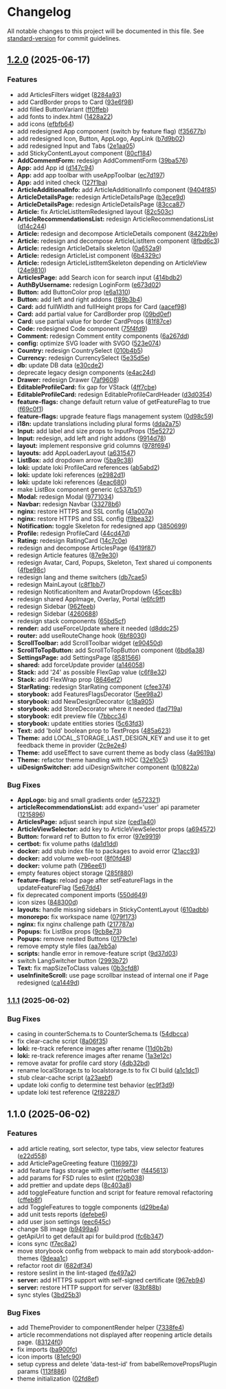 # Changelog

All notable changes to this project will be documented in this file. See [standard-version](https://github.com/conventional-changelog/standard-version) for commit guidelines.

## [1.2.0](https://github.com/Gapotchenko-Yakov/react-production/compare/v1.1.1...v1.2.0) (2025-06-17)


### Features

* add ArticlesFilters widget ([8284a93](https://github.com/Gapotchenko-Yakov/react-production/commit/8284a9306c81153aa307241f26838cca7fa40384))
* add CardBorder props to Card ([93e6f98](https://github.com/Gapotchenko-Yakov/react-production/commit/93e6f98720a241e230f4dab1b7aff1233f8d0d70))
* add filled ButtonVariant ([ff0ffeb](https://github.com/Gapotchenko-Yakov/react-production/commit/ff0ffeb6a65f858c3ef413878dea5bde69e1de04))
* add fonts to index.html ([1428a22](https://github.com/Gapotchenko-Yakov/react-production/commit/1428a2250328aea515a523901190e911a88c39e8))
* add icons ([efbfb64](https://github.com/Gapotchenko-Yakov/react-production/commit/efbfb64ec8e4e8e103e2a885032bff3fee5da674))
* add redesigned App component (switch by feature flag) ([f35677b](https://github.com/Gapotchenko-Yakov/react-production/commit/f35677b1996f6d9aa717636ab51c2e1cb1d89382))
* add redesigned Icon, Button, AppLogo, AppLink ([b7d9b02](https://github.com/Gapotchenko-Yakov/react-production/commit/b7d9b0273d599818df16f35e34643fc0af2d6854))
* add redesigned Input and Tabs ([2e1aa05](https://github.com/Gapotchenko-Yakov/react-production/commit/2e1aa05352e63d50439bb29187260cd5d4e0193d))
* add StickyContentLayout component ([80cf184](https://github.com/Gapotchenko-Yakov/react-production/commit/80cf184bf0542ed90e041a60b84a7135710672a3))
* **AddCommentForm:** redesign AddCommentForm ([39ba576](https://github.com/Gapotchenko-Yakov/react-production/commit/39ba576caccf7f909d318f3494b2e06e7185bcb5))
* **App:** add App id ([d147c94](https://github.com/Gapotchenko-Yakov/react-production/commit/d147c949d49909a067c0769bc308919f678379f7))
* **App:** add app toolbar with useAppToolbar ([ec7d197](https://github.com/Gapotchenko-Yakov/react-production/commit/ec7d1976748827c08066f2033bc73311cf27d0b6))
* **App:** add inited check ([127f1ba](https://github.com/Gapotchenko-Yakov/react-production/commit/127f1baa96987e99d19f108e1369af6e12b46727))
* **ArticleAdditionalInfo:** add ArticleAdditionalInfo component ([9404f85](https://github.com/Gapotchenko-Yakov/react-production/commit/9404f85343320d17bbb3bf3c3f9f6a54972c0f12))
* **ArticleDetailsPage:** redesign ArticleDetailsPage ([b3ece9d](https://github.com/Gapotchenko-Yakov/react-production/commit/b3ece9d7fcade9cd6161e27d3146e58b1e10644c))
* **ArticleDetailsPage:** redesign ArticleDetailsPage ([83cca87](https://github.com/Gapotchenko-Yakov/react-production/commit/83cca8779eddb66e33d6bdda97fdf13578af4675))
* **Article:** fix ArticleListItemRedesigned layout ([82c503c](https://github.com/Gapotchenko-Yakov/react-production/commit/82c503ca15289ca47f4f0f06c83e9f04319daac4))
* **ArticleRecommendationsList:** redesign ArticleRecommendationsList ([d14c244](https://github.com/Gapotchenko-Yakov/react-production/commit/d14c24493b403439bf329266b2ab9c5a593f053c))
* **Article:** redesign and decompose ArticleDetails component ([8422b9e](https://github.com/Gapotchenko-Yakov/react-production/commit/8422b9e2aeee7f9174d4d9fec817f7d72e657c15))
* **Article:** redesign and decompose ArticleListItem component ([8fbd6c3](https://github.com/Gapotchenko-Yakov/react-production/commit/8fbd6c3a79d99a472cb6d239d0f71de00f5156e6))
* **Article:** redesign ArticleDetails skeleton ([0a652a9](https://github.com/Gapotchenko-Yakov/react-production/commit/0a652a9bd9701ba86c7e990f4c8761ac1f9e2efa))
* **Article:** redesign ArticleList component ([6b4329c](https://github.com/Gapotchenko-Yakov/react-production/commit/6b4329c75d97338e4a16962041358e9b4531f5ec))
* **Article:** redesign ArticleListItemSkeleton depending on ArticleView ([24e9810](https://github.com/Gapotchenko-Yakov/react-production/commit/24e9810295ac622eeee7d00bfe3344d7c789c2bf))
* **ArticlesPage:** add Search icon for search input ([414bdb2](https://github.com/Gapotchenko-Yakov/react-production/commit/414bdb219f3eaa14d172c46babcf61419f9117be))
* **AuthByUsername:** redesign LoginForm ([e673d02](https://github.com/Gapotchenko-Yakov/react-production/commit/e673d02615ae3619a353395d0e14c0b339ba4730))
* **Button:** add ButtonColor prop ([e6a1310](https://github.com/Gapotchenko-Yakov/react-production/commit/e6a1310dc7ff98a346d2e5ed7de65dde58e4a64b))
* **Button:** add left and right addons ([f89b3b4](https://github.com/Gapotchenko-Yakov/react-production/commit/f89b3b484f53f42b51a0fae70ed217d7c4062f17))
* **Card:** add fullWidth and fullHeight props for Card ([aacef98](https://github.com/Gapotchenko-Yakov/react-production/commit/aacef983d37bc1365c82f0f46e55b0a264683d08))
* **Card:** add partial value for CardBorder prop ([09bd0ef](https://github.com/Gapotchenko-Yakov/react-production/commit/09bd0ef973e92cbe1789f1a868bc0d038aba41eb))
* **Card:** use partial value for border CardProps ([81f87ce](https://github.com/Gapotchenko-Yakov/react-production/commit/81f87ce2928791c05d81cb751e3c9e52589d38d8))
* **Code:** redesigned Code component ([75f4fd9](https://github.com/Gapotchenko-Yakov/react-production/commit/75f4fd98b47f13416fe58d4981d4af8fed08c2b6))
* **Comment:** redesign Comment entity components ([6a267dd](https://github.com/Gapotchenko-Yakov/react-production/commit/6a267dd4e8297adccb75025d4df262893f7c4347))
* **config:** optimize SVG loader with SVGO ([523e074](https://github.com/Gapotchenko-Yakov/react-production/commit/523e074e1cf1a1183e2459afbbbdc645ab575f7a))
* **Country:** redesign CountrySelect ([010b4b5](https://github.com/Gapotchenko-Yakov/react-production/commit/010b4b529dedae93a1d907936851fd0aecdb10f0))
* **Currency:** redesign CurrencySelect ([5e35d5e](https://github.com/Gapotchenko-Yakov/react-production/commit/5e35d5e70423654a694e182d19ccb46f7ef746b0))
* **db:** update DB data ([e30cde2](https://github.com/Gapotchenko-Yakov/react-production/commit/e30cde2f5e913dfa1d6f5a3be7dc33e100114585))
* deprecate legacy design components ([e4ac24d](https://github.com/Gapotchenko-Yakov/react-production/commit/e4ac24d8b2e61417f9ccce039ed78da275b3f54a))
* **Drawer:** redesign Drawer ([7af9608](https://github.com/Gapotchenko-Yakov/react-production/commit/7af9608727e0da64b6187e624a0e9aaea8110453))
* **EditableProfileCard:** fix gap for VStack ([4ff7cbe](https://github.com/Gapotchenko-Yakov/react-production/commit/4ff7cbec6df0c92c6a40b1b39a250f0dd41369c9))
* **EditableProfileCard:** redesign EditableProfileCardHeader ([d3d0354](https://github.com/Gapotchenko-Yakov/react-production/commit/d3d0354156e7f6653ba2f7ac2917bafebf763665))
* **feature-flags:** change default return value of getFeatureFlag to true ([f69c0f1](https://github.com/Gapotchenko-Yakov/react-production/commit/f69c0f1d24de669ee1bbef846a546ae7053fd3f7))
* **feature-flags:** upgrade feature flags management system ([0d98c59](https://github.com/Gapotchenko-Yakov/react-production/commit/0d98c59ea23049527cbb1c01905ce68362766252))
* **i18n:** update translations including plural forms ([dda2a75](https://github.com/Gapotchenko-Yakov/react-production/commit/dda2a758b26501142deda1b23f7df1fb72412dd7))
* **Input:** add label and size props to InputProps ([15e5272](https://github.com/Gapotchenko-Yakov/react-production/commit/15e52725dd8a47cd7537737a950a4a95b91b62b0))
* **Input:** redesign, add left and right addons ([9914d78](https://github.com/Gapotchenko-Yakov/react-production/commit/9914d782b9c9c71b101759eac0d0b9a9b1b34f93))
* **layout:** implement responsive grid columns ([978f694](https://github.com/Gapotchenko-Yakov/react-production/commit/978f6948721e620259aa259407864393aace9b8a))
* **layouts:** add AppLoaderLayout ([a631547](https://github.com/Gapotchenko-Yakov/react-production/commit/a631547614b8009c2b779ac4ec45923621c7dbb2))
* **ListBox:** add dropdown arrow ([5ba9c38](https://github.com/Gapotchenko-Yakov/react-production/commit/5ba9c38453207a3f408c2966fe2a741ff0bec4b0))
* **loki:** update loki ProfileCard references ([ab5abd2](https://github.com/Gapotchenko-Yakov/react-production/commit/ab5abd2aba45ea88b2c840a3344fcaac66ed0224))
* **loki:** update loki references ([e2982d1](https://github.com/Gapotchenko-Yakov/react-production/commit/e2982d1b6bf5980fbf1f9a8d77e33b71c6b8923e))
* **loki:** update loki references ([4eac680](https://github.com/Gapotchenko-Yakov/react-production/commit/4eac6806a4b462214cf14cb262d08305ee17d6ee))
* make ListBox component generic ([c537b51](https://github.com/Gapotchenko-Yakov/react-production/commit/c537b511bd68e0be19eb672997fd183f505aaf16))
* **Modal:** redesign Modal ([9771034](https://github.com/Gapotchenko-Yakov/react-production/commit/977103422a80240a8f94c6a23deb99e514ff6ab1))
* **Navbar:** redesign Navbar ([33278b6](https://github.com/Gapotchenko-Yakov/react-production/commit/33278b65e7fe62f1fd679a9cf10dc8bb22f49ae8))
* **nginx:** restore HTTPS and SSL config ([41a007a](https://github.com/Gapotchenko-Yakov/react-production/commit/41a007a12f2d91f1bc10ffbdcf9377eb4bc3a199))
* **nginx:** restore HTTPS and SSL config ([f9bea32](https://github.com/Gapotchenko-Yakov/react-production/commit/f9bea32dffa9166e2467024a1921df86b58982c3))
* **Notification:** toggle Skeleton for redesigned app ([3850699](https://github.com/Gapotchenko-Yakov/react-production/commit/38506993c63cac7b942a028c391af42277552857))
* **Profile:** redesign ProfileCard ([44cd47d](https://github.com/Gapotchenko-Yakov/react-production/commit/44cd47d93411f0c9bc9451824f26c6a291bdfb58))
* **Rating:** redesign RatingCard ([14c7c0e](https://github.com/Gapotchenko-Yakov/react-production/commit/14c7c0e1a6cb83aa115520e0a10ba01f2780636a))
* redesign and decompose ArticlesPage ([6419f87](https://github.com/Gapotchenko-Yakov/react-production/commit/6419f8786ec210f391e44f5b13e4b090c99719d6))
* redesign Article features ([87e9e30](https://github.com/Gapotchenko-Yakov/react-production/commit/87e9e305dd7fca537440d2575c6eee160f94ce72))
* redesign Avatar, Card, Popups, Skeleton, Text shared ui components ([4fbe98c](https://github.com/Gapotchenko-Yakov/react-production/commit/4fbe98c187dfc3e638cc7cd1fceccbd6446f9949))
* redesign lang and theme switchers ([db7cae5](https://github.com/Gapotchenko-Yakov/react-production/commit/db7cae599055d3cdc080229fc626c8226364fa6d))
* redesign MainLayout ([c8f1bb7](https://github.com/Gapotchenko-Yakov/react-production/commit/c8f1bb7fd254540d0e81d03dbaec1460599cb58b))
* redesign NotificationItem and AvatarDropdown ([45cec8b](https://github.com/Gapotchenko-Yakov/react-production/commit/45cec8b86de463f7c70b1cb06de632b187b8309c))
* redesign shared AppImage, Overlay, Portal ([e6fc9ff](https://github.com/Gapotchenko-Yakov/react-production/commit/e6fc9ffc208bc2395ab157820bb08bb0821fd84a))
* redesign Sidebar ([962feeb](https://github.com/Gapotchenko-Yakov/react-production/commit/962feeb4c6e1364b2dabb369c66c89696d819d0a))
* redesign Sidebar ([4260688](https://github.com/Gapotchenko-Yakov/react-production/commit/426068864f356341f0f954a298ccb3a0339987d5))
* redesign stack components ([65bd5cf](https://github.com/Gapotchenko-Yakov/react-production/commit/65bd5cf3b0d89ecd324edda18e741390cafd6b53))
* **render:** add useForceUpdate where it needed ([d8ddc25](https://github.com/Gapotchenko-Yakov/react-production/commit/d8ddc259492a768f2c9542668e12fc6e16bdec57))
* **router:** add useRouteChange hook ([6bf8030](https://github.com/Gapotchenko-Yakov/react-production/commit/6bf8030b6db314ea50a78312145aa37519b573c0))
* **ScrollToolbar:** add ScrollToolbar widget ([e90450d](https://github.com/Gapotchenko-Yakov/react-production/commit/e90450db2fa46bb44e393eb9a4b8df9f2ea87d6c))
* **ScrollToTopButton:** add ScrollToTopButton component ([6bd6a38](https://github.com/Gapotchenko-Yakov/react-production/commit/6bd6a386b66997f7228a1b4a02242475df4e4419))
* **SettingsPage:** add SettingsPage ([8581566](https://github.com/Gapotchenko-Yakov/react-production/commit/8581566db5d686683af530296bba79d5ad250f70))
* **shared:** add forceUpdate provider ([a146058](https://github.com/Gapotchenko-Yakov/react-production/commit/a1460581e20544c894288911ddb3c5a9364f7e29))
* **Stack:** add '24' as possible FlexGap value ([c6f8e32](https://github.com/Gapotchenko-Yakov/react-production/commit/c6f8e32b05bf728ecee1a95b7e341f061c3b1e4a))
* **Stack:** add FlexWrap prop ([8646ef2](https://github.com/Gapotchenko-Yakov/react-production/commit/8646ef290e395907e237f689b8e534708c402000))
* **StarRating:** redesign StarRating component ([cfee374](https://github.com/Gapotchenko-Yakov/react-production/commit/cfee37484f237bb5cb14ef530b009e4ad115420d))
* **storybook:** add FeaturesFlagsDecorator ([5ee98a2](https://github.com/Gapotchenko-Yakov/react-production/commit/5ee98a2a54160c0e197214f19fef792e0353c437))
* **storybook:** add NewDesignDecorator ([c18a905](https://github.com/Gapotchenko-Yakov/react-production/commit/c18a905724a400e1bba406eb06dba54b722154e8))
* **storybook:** add StoreDecorator where it needed ([fad719a](https://github.com/Gapotchenko-Yakov/react-production/commit/fad719a75f45d607f9aa701a73245c6b89911f02))
* **storybook:** edit preview file ([7bbcc34](https://github.com/Gapotchenko-Yakov/react-production/commit/7bbcc3475665abcdce6e8628b0917fe2a3ebf817))
* **storybook:** update entities stories ([5c63fd3](https://github.com/Gapotchenko-Yakov/react-production/commit/5c63fd37ec1c2f640fc99c7d0baee9452fa725dd))
* **Text:** add 'bold' boolean prop to TextProps ([485a623](https://github.com/Gapotchenko-Yakov/react-production/commit/485a6233cd590693be5faa97533e5d416438661a))
* **Theme:** add LOCAL_STORAGE_LAST_DESIGN_KEY and use it to get feedback theme in provider ([2c9e2e4](https://github.com/Gapotchenko-Yakov/react-production/commit/2c9e2e47f5bece1e2e723a84b713f8bfb6f3b0c7))
* **Theme:** add useEffect to save current theme as body class ([4a9619a](https://github.com/Gapotchenko-Yakov/react-production/commit/4a9619a9acbc3ad7f6c61f263b035e492728aa65))
* **Theme:** refactor theme handling with HOC ([32e10c5](https://github.com/Gapotchenko-Yakov/react-production/commit/32e10c5ad94d1db45512b2dff055ae3f14a083a4))
* **uiDesignSwitcher:** add uiDesignSwitcher component ([b10822a](https://github.com/Gapotchenko-Yakov/react-production/commit/b10822afd255e2fecae3ea3fef2db3e9b307203f))


### Bug Fixes

* **AppLogo:** big and small gradients order ([e572321](https://github.com/Gapotchenko-Yakov/react-production/commit/e57232172a89d7b91e4c40bf0ad586c1feb72250))
* **articleRecommendationsList:** add expand='user' api parameter ([1215896](https://github.com/Gapotchenko-Yakov/react-production/commit/1215896e05c76606b07227705af9a797ea66352f))
* **ArticlesPage:** adjust search input size ([ced1a40](https://github.com/Gapotchenko-Yakov/react-production/commit/ced1a40693fe451e851eb1404e4499312c2641ee))
* **ArticleViewSelector:** add key to ArticleViewSelector props ([a694572](https://github.com/Gapotchenko-Yakov/react-production/commit/a694572660fcb87a97c37e38d9aa648efdb1e94d))
* **Button:** forward ref to Button to fix error ([97e9919](https://github.com/Gapotchenko-Yakov/react-production/commit/97e99195fd8c86f3be3eee9df6a3c5c36a7340ab))
* **certbot:** fix volume paths ([da1d1dd](https://github.com/Gapotchenko-Yakov/react-production/commit/da1d1ddde8f744d643179750e9a9a9393c856e50))
* **docker:** add stub index file to packages to avoid error ([21acc93](https://github.com/Gapotchenko-Yakov/react-production/commit/21acc935dd76c4f12cb840cbcc92cf1e19c364be))
* **docker:** add volume web-root ([8f0fd48](https://github.com/Gapotchenko-Yakov/react-production/commit/8f0fd48aea5e9db648acfb5c88149ed623078e9a))
* **docker:** volume path ([796ee61](https://github.com/Gapotchenko-Yakov/react-production/commit/796ee61a1366f1cbfe042c7903501fdcd97e51ec))
* empty features object storage ([285f880](https://github.com/Gapotchenko-Yakov/react-production/commit/285f880eae4bb76516e9e84e4de358dd27b44291))
* **feature-flags:** reload page after setFeatureFlags in the updateFeatureFlag ([5e67dd4](https://github.com/Gapotchenko-Yakov/react-production/commit/5e67dd4dc8c14abf0d8ca5e2f2f94becda0f3508))
* fix deprecated component imports ([550d649](https://github.com/Gapotchenko-Yakov/react-production/commit/550d6492d80382afd388fac786f9749e39ba4db5))
* icon sizes ([848300d](https://github.com/Gapotchenko-Yakov/react-production/commit/848300df485980d60cf08d5035edcd179663d256))
* **layouts:** handle missing sidebars in StickyContentLayout ([610adbb](https://github.com/Gapotchenko-Yakov/react-production/commit/610adbbabdd5a432c23807d923b8ca151281c359))
* **monorepo:** fix workspace name ([079f173](https://github.com/Gapotchenko-Yakov/react-production/commit/079f173767a674e4a49e7c01480d542a9fe9951b))
* **nginx:** fix nginx challenge path ([217787a](https://github.com/Gapotchenko-Yakov/react-production/commit/217787aee43424214145284f17e1d379d6ce8df8))
* **Popups:** fix ListBox props ([9cb8e73](https://github.com/Gapotchenko-Yakov/react-production/commit/9cb8e73ec504bd336a152d98818dccef0ef0cdf4))
* **Popups:** remove nested Buttons ([0179c1e](https://github.com/Gapotchenko-Yakov/react-production/commit/0179c1eb3a43da45cd5760e183e176e68ba7afdb))
* remove empty style files ([aa7eb5a](https://github.com/Gapotchenko-Yakov/react-production/commit/aa7eb5a699e83fe26bd4c8c745e65f38f4948d6c))
* **scripts:** handle error in remove-feature script ([9d37d03](https://github.com/Gapotchenko-Yakov/react-production/commit/9d37d03cf7e10d05b80028a5094102a6049e6c0f))
* switch LangSwitcher button ([2993b72](https://github.com/Gapotchenko-Yakov/react-production/commit/2993b728351ad2bdd6e49adca86dd5349d89d0e6))
* **Text:** fix mapSizeToClass values ([0b3cfd8](https://github.com/Gapotchenko-Yakov/react-production/commit/0b3cfd852acb6f0aa8e1b17829e68cf798aa3c22))
* **useInfiniteScroll:** use page scrollbar instead of internal one if Page redesigned ([ca1449d](https://github.com/Gapotchenko-Yakov/react-production/commit/ca1449dc3110f22c8399e4572552ddd654d99179))

### [1.1.1](https://github.com/Gapotchenko-Yakov/react-production/compare/v1.1.0...v1.1.1) (2025-06-02)


### Bug Fixes

* casing in counterSchema.ts to CounterSchema.ts ([54dbcca](https://github.com/Gapotchenko-Yakov/react-production/commit/54dbcca098106a90251346786f5cd1f4e7de17f6))
* fix clear-cache script ([8a06f35](https://github.com/Gapotchenko-Yakov/react-production/commit/8a06f35993f8de350b42567242b02c7fae43eea7))
* **loki:** re-track reference images after rename ([11d0b2b](https://github.com/Gapotchenko-Yakov/react-production/commit/11d0b2b33f7a63a88f8bffe6799b6f14b86f8d4c))
* **loki:** re-track reference images after rename ([1a3e12c](https://github.com/Gapotchenko-Yakov/react-production/commit/1a3e12ccdae841bd89b649c95ee763e301d98a14))
* remove avatar for profile card story ([4db32bd](https://github.com/Gapotchenko-Yakov/react-production/commit/4db32bd9859a906579ce475b68c3ea6011f17fb3))
* rename localStorage.ts to localstorage.ts to fix CI build ([a1c1dc1](https://github.com/Gapotchenko-Yakov/react-production/commit/a1c1dc1f7407cda57bd3f105c5d63686f6e0d515))
* stub clear-cache script ([a23aebf](https://github.com/Gapotchenko-Yakov/react-production/commit/a23aebfd74d5c7786e1140d7733953298df6a432))
* update loki config to determine test behavior ([ec9f3d9](https://github.com/Gapotchenko-Yakov/react-production/commit/ec9f3d9b0d3259d2a75c00666c89e039b028143f))
* update loki test reference ([2f82287](https://github.com/Gapotchenko-Yakov/react-production/commit/2f8228716a21695a861f224d750e45f33f4acf3f))

## 1.1.0 (2025-06-02)


### Features

* add article reating, sort selector, type tabs, view selector features ([e22d558](https://github.com/Gapotchenko-Yakov/react-production/commit/e22d558aa84cfb5fe69beab7ffe92cadc725dce2))
* add ArticlePageGreeting feature ([1169973](https://github.com/Gapotchenko-Yakov/react-production/commit/1169973110c45f4a544137d3e79b7e5f3aa547dc))
* add feature flags storage with getter/setter ([f445613](https://github.com/Gapotchenko-Yakov/react-production/commit/f445613eb7006ab7d6c4082e6a9b3c14650484a0))
* add params for FSD rules to eslint ([f20b038](https://github.com/Gapotchenko-Yakov/react-production/commit/f20b03880c4ed67c0247651b70e5601aae40adb0))
* add prettier and update deps ([8c403a8](https://github.com/Gapotchenko-Yakov/react-production/commit/8c403a819e4ab5dfbe1c88bc84638e6c16a71485))
* add toggleFeature function and script for feature removal refactoring ([cffeb8f](https://github.com/Gapotchenko-Yakov/react-production/commit/cffeb8fd585273c5739a0843cbc7aead87d82d78))
* add ToggleFeatures to toggle components ([d29be4a](https://github.com/Gapotchenko-Yakov/react-production/commit/d29be4af1a609ee5fdd020372d067e05f452c9f4))
* add unit tests reports ([defebe6](https://github.com/Gapotchenko-Yakov/react-production/commit/defebe6467710f9f8f5fa57b035bec9e46fa9b14))
* add user json settings ([eec645c](https://github.com/Gapotchenko-Yakov/react-production/commit/eec645c71265cae7e823ac5fe4773ef843882e81))
* change SB image ([b9499a4](https://github.com/Gapotchenko-Yakov/react-production/commit/b9499a40328dc4eec3283cb2902817d3fc6f8259))
* getApiUrl to get default api for build:prod ([fc6b347](https://github.com/Gapotchenko-Yakov/react-production/commit/fc6b34719927d14402f6a93bdb8adc655ce2d6ba))
* icons sync ([f7ec8a2](https://github.com/Gapotchenko-Yakov/react-production/commit/f7ec8a2073f161af223a67cfc166a0d92a6ae449))
* move storybook config from webpack to main add storybook-addon-themes ([9deaa1c](https://github.com/Gapotchenko-Yakov/react-production/commit/9deaa1cecb13f941a5137fc0999afac2f532a6c3))
* refactor root dir ([682df34](https://github.com/Gapotchenko-Yakov/react-production/commit/682df34086864944866b9c18bc44d9604eed44d9))
* restore seslint in the lint-staged ([fe497a2](https://github.com/Gapotchenko-Yakov/react-production/commit/fe497a25d30880759b6235a360f6c4d7de76cc68))
* **server:** add HTTPS support with self-signed certificate ([967eb94](https://github.com/Gapotchenko-Yakov/react-production/commit/967eb94d6d33814fff176972eaf8c113e06cce38))
* **server:** restore HTTP support for server ([83bf88b](https://github.com/Gapotchenko-Yakov/react-production/commit/83bf88bc19cd9e8a515d151c0f0d4383ff22ecce))
* sync styles ([3bd25b3](https://github.com/Gapotchenko-Yakov/react-production/commit/3bd25b3560bb0ba861bb65fce0cc0943b7c5248a))


### Bug Fixes

* add ThemeProvider to componentRender helper ([7338fe4](https://github.com/Gapotchenko-Yakov/react-production/commit/7338fe4c8b3d0e7c9b3bb28883a4fc504172079f))
* article recommendations not displayed after reopening article details page. ([83124f0](https://github.com/Gapotchenko-Yakov/react-production/commit/83124f0c825c69cd345a29b6933da0d4ce77efd5))
* fix imports ([ba900fc](https://github.com/Gapotchenko-Yakov/react-production/commit/ba900fc9737e3531dfbe2c9444c38b11f08e8a27))
* icon imports ([81efc90](https://github.com/Gapotchenko-Yakov/react-production/commit/81efc90e6b4315be3977d5b397a27f76306985cd))
* setup cypress and delete 'data-test-id' from babelRemovePropsPlugin params ([113f886](https://github.com/Gapotchenko-Yakov/react-production/commit/113f886b655ea42af042460ac9b39752c7be3f03))
* theme initialization ([02fd8ef](https://github.com/Gapotchenko-Yakov/react-production/commit/02fd8efb73a1fe265d7c452faa60adf23d40a495))
